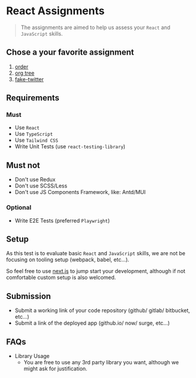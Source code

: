 # React Assignments

> The assignments are aimed to help us assess your `React` and `JavaScript` skills.

## Chose a your favorite assignment

1. [order](./order)
2. [org tree](./org-tree/)
3. [fake-twitter](./fake-twitter/)

## Requirements

### Must

- Use `React`
- Use `TypeScript`
- Use `Tailwind CSS`
- Write Unit Tests (use `react-testing-library`)

## Must not

- Don't use Redux
- Don't use SCSS/Less
- Don't use JS Components Framework, like: Antd/MUI

### Optional

- Write E2E Tests (preferred `Playwright`)

## Setup

As this test is to evaluate basic `React` and `JavaScript` skills, we are not be focusing on tooling setup (webpack, babel, etc...).

So feel free to use [next.js](https://github.com/vercel/next.js) to jump start your development, although if not comfortable custom setup is also welcomed.

## Submission

- Submit a working link of your code repository (github/ gitlab/ bitbucket, etc...)
- Submit a link of the deployed app (github.io/ now/ surge, etc...)

## FAQs

- Library Usage
  - You are free to use any 3rd party library you want, although we might ask for justification.
